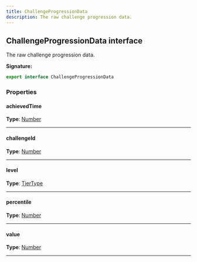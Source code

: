 ```yaml
---
title: ChallengeProgressionData
description: The raw challenge progression data.
---
```


## ChallengeProgressionData interface

The raw challenge progression data.

**Signature:**

```ts
export interface ChallengeProgressionData 
```

### Properties

#### achievedTime



**Type**: [Number](https://developer.mozilla.org/en-US/docs/Web/JavaScript/Reference/Global_Objects/Number)

---

#### challengeId



**Type**: [Number](https://developer.mozilla.org/en-US/docs/Web/JavaScript/Reference/Global_Objects/Number)

---

#### level



**Type**: [TierType](/api/tiertype)

---

#### percentile



**Type**: [Number](https://developer.mozilla.org/en-US/docs/Web/JavaScript/Reference/Global_Objects/Number)

---

#### value



**Type**: [Number](https://developer.mozilla.org/en-US/docs/Web/JavaScript/Reference/Global_Objects/Number)

---

